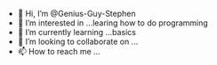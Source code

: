 - 👋 Hi, I’m @Genius-Guy-Stephen
- 👀 I’m interested in ...learing how to do programming
- 🌱 I’m currently learning ...basics
- 💞️ I’m looking to collaborate on ...
- 📫 How to reach me ...

<!---
Genius-Guy-Stephen/Genius-Guy-Stephen is a ✨ special ✨ repository because its `README.md` (this file) appears on your GitHub profile.
You can click the Preview link to take a look at your changes.
--->
